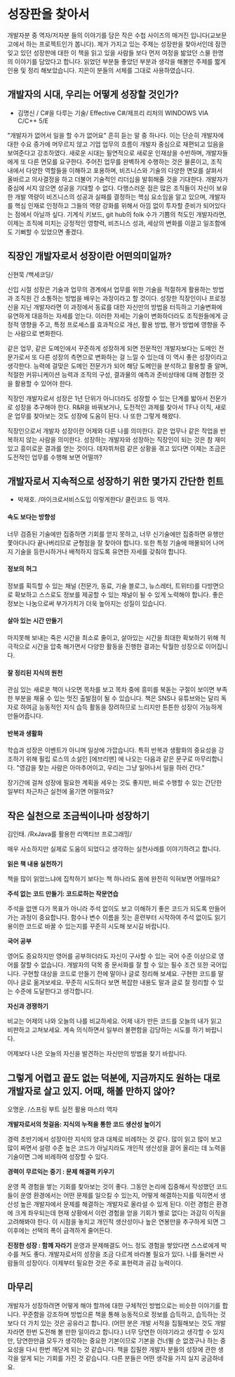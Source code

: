 # 성장판을 찾아서

개발자분 중 역자/저자분 들의 이야기를 담은 작은 수첩 사이즈의 매거진 입니다(교보문고에서 하는 프로젝트인가 봅니다). 제가 가지고 있는 주제는 성장판을 찾아서인데 잠깐 잊고 있던 성장판에 대한 이 책을 읽고 있을 사람들 보다 먼저 여정을 밞았던 스물 한명의 이야기를 담았다고 합니다.
읽었던 부분들 좋았던 부분과 생각을 해볼만 주제를 짧게 인용 및 정리 해보았습니다. 지은이 분들의 서체를 그대로 사용하였습니다.

## 개발자의 시대, 우리는 어떻게 성장할 것인가?

- 김명신 / C#을 다루는 기술/ Effective C#/제프리 리처의 WINDOWS VIA C/C++ 5/E

"개발자가 없어서 일을 할 수가 없어요" 흔히 듣는 말 중 하나다. 이는 단순히 개발자에 대한 수요 증가에 머무르지 않고 기업 업무의 흐름이 개발자 중심으로 재편되고 있음을 보여준다고 강조하였다. 새로운 시대는 필연적으로 새로운 인재상을 수반하며, 개발자들에게 또 다른 면모를 요구한다. 주어진 업무를 완벽하게 수행하는 것은 물론이고, 조직 내에서 다양한 역할들을 이해하고 포용하며, 비즈니스와 기술의 다양한 면모를 살펴서 올바르고 의사결정을 하고 더불어 기술적인 리더십을 발휘해줄 것을 기대한다. 개발자가 중심에 서지 않으면 성공을 기대할 수 없다. 다행스러운 점은 많은 조직들이 자신이 보유한 개발 역량이 비즈니스의 성공과 실패를 결정하는 핵심 요소임을 알고 있으며, 개발자를 핵심 인재로 인정하고 그들의 역량 강화를 위해서 아낌 없이 투자할 준비가 되어있다는 점에서 아닐까 싶다. 기계식 키보드, git hub의 folk 수가 기쁨의 척도인 개발자라면, 이제는 조직에 미치는 긍정적인 영향력, 비즈니스 성과, 세상의 변화를 이끌고 일조함에도 기뻐할 수 있었으면 좋겠다.

## 직장인 개발자로서 성장이란 어떤의미일까?

신현묵 /백세코딩/

신입 시절 성장은 기술과 업무의 경계에서 업무를 위한 기술을 적절하게 활용하는 방법과 조직원 간 소통하는 방법을 배우는 과정이라고 할 것이다. 성장한 직장인이나 프로정신을 지닌 개발자라면 이 과정에서 동료를 대한 자신만의 방법을 터득하고 기술변화에 유연하게 대응하는 자세를 얻는다. 이러한 자세는 기술이 변화하더라도 조직원들에게 긍정적 영향을 주고, 특정 프로세스를 효과적으로 개선, 활용 방법, 평가 방법에 영향을 주는 사람으로 변화한다.

같은 업무, 같은 도메인에서 꾸준하게 성장하게 되면 전문적인 개발자보다는 도메인 전문가로서 또 다른 성장의 측면으로 변화하는 걸 느낄 수 있는데 이 역시 좋은 성장이라고 생각한다. 능력에 걸맞은 도메인 전문가가 되어 해당 도메인을 분석하고 활용할 줄 알며, 적절한 커뮤니케이션 능력과 조직의 구성, 결과물의 예측과 준비상태에 대해 경험한 것을 활용할 수 있어야 한다.

직장인 개발자로서 성장은 1년 단위가 아니더라도 성장할 수 있는 단계를 밟아서 전문가로 성장을 추구해야 한다. R&R을 바꿔보거나, 도전적인 과제를 찾아서 TF나 이직, 새로운 업무를 찾아보는 것도 성장에 도움이 된다. 나 또한 그렇게 해왔다.

직장인으로서 개발자 성장이란 어제와 다른 나를 의미한다. 같은 업무나 같은 작업을 반복하지 않는 사람을 의미한다. 성장하는 개발자와 성장하는 직장인이 되는 것은 참 재미있고 흥미로운 결과를 얻는 것이다. 데자뷔처럼 같은 상황을 겪고 있다면 이제는 조금은 도전적인 업무를 수행해 보면 어떨까?

## 개발자로서 지속적으로 성장하기 위한 몇가지 간단한 힌트

- 박재호. /마이크로서비스도입 이렇게한다/ 클린코드 등 역자.

#### 속도 보다는 방향성

너무 검증된 기술에만 집중하면 기회를 얻지 못하고, 너무 신기술에만 집중하면 유행만 쫓아다니다 끝나버리므로 균형점을 잘 찾아야 합니다. 또한 특정 기술에 매몰되어 나머지 기술을 등한시하거나 배척하지 않도록 유연한 자세를 갖춰야 합니다.

#### 정보의 허그

정보를 획득할 수 있는 채널 (전문가, 동료, 기술 블로그, 뉴스레터, 트위터)를 다방면으로 확보하고 스스로도 정보를 제공할 수 있는 채널이 될 수 있게 노력해야 합니다. 좋은 정보는 나눔으로써 부가가치가 더욱 높아지는 성질이 있습니다.

#### 살아 있는 시간 만들기

마지못해 보내는 죽은 시간을 최소로 줄이고, 살아있는 시간을 최대한 확보하기 위해 적극적으로 시간을 압축 해가면서 다양한 활동을 진행한 결과는 탁월한 성장으로 이어집니다.

#### 잘 정리된 지식의 원천

관심 있는 새로운 책이 나오면 목차를 보고 목차 중에 흥미를 북돋는 구절이 보이면 부족한 부분을 채울 수 있는 멋진 출발점이 될 수 있습니다. 책은 SNS나 유튜브와는 달리 독자로 하여금 능동적인 지식 습득 활동을 장려하므로 느리지만 튼튼한 성장이 가능하게 만들어줍니다.

#### 반복과 생활화

학습과 성장은 이벤트가 아니며 일상에 가깝습니다. 특히 반복과 생활화의 중요성을 강조하기 위해 필립 로스의 소설인 [에브리맨] 에 나오는 다음과 같은 문구로 마무리합니다.
"영감을 찾는 사람은 아마추어이고, 우리는 그냥 일어나서 일을 하러 간다."

장기간에 걸쳐 성장에 필요한 계획을 세우는 것도 좋지만, 바로 수행할 수 있는 간단한 일부터 차근차근 실천에 옮기면 어떨까요?

## 작은 실천으로 조금씩이나마 성장하기

김인태. /RxJava를 활용한 리액티브 프로그래밍/

매우 사소하지만 실제로 도움이 되었다고 생각하는 실천사례를 이야기하려고 합니다.

**읽은 책 내용 실천하기**

책을 많이 읽었느냐에 집착하기 보다는 책 하나라도 몸에 완전히 익혀보면 어떨까요?

**주석 없는 코드 만들기: 코드로하는 작문연습**

주석을 없앤 다가 목표가 아니라 주석 없이도 보고 이해하기 좋은 코드가 되도록 만들어가는 과정이 중요합니다. 함수나 변수 이름을 짓는 훈련부터 시작하여 주석 없이도 읽기 용이한 코드로 바꿀 수 있는지를 꾸준히 시도해 보시길 바랍니다.

**국어 공부**  

영어도 중요하지만 영어를 공부하더라도 자신이 구사할 수 있는 국어 수준 이상으로 영어를 잘할 수 없습니다. 개발자의 덕목 중 문서화를 잘 할 수 있는 필수 조건 또한 국어입니다.
구현할 대상을 코드로 만들기 전에 말이나 글로 정리해 보세요. 구현한 코드를 말이나 글로 옮겨보세요. 꾸준히 시도하다 보면 복잡한 내용도 말과 글로 잘 정리할 수 있는 수준에 도달한다고 생각합니다.

**자신과 경쟁하기**

비교는 어제의 나와 오늘의 나를 비교하세요. 어제 내가 만든 코드를 오늘의 내가 읽고 비판하고 고쳐보세요.
계속 의식하면서 일부러 불편함을 감당하는 시도를 하기 바랍니다.

어제보다 나은 오늘의 자신을 발견하는 자신만의 방법을 찾기 바랍니다.

## 그렇게 어렵고 끝도 없는 덕분에, 지금까지도 원하는 대로 개발자로 살고 있지. 어때, 해볼 만하지 않아?

오명운. /스프링 부트 실전 활용 마스터 역자

**개발자로서의 첫걸음: 지식의 누적을 통한 코드 생산성 높이기**

경력 초반기에서 성장이란 지식의 양과 대체로 비례하는 것 같다. 많이 읽고 많이 보고 많이 짜면서 설령 수준 높은 코드가 아닐지라도 개인적 생산성을 끌어 올리는 데 노력을 기술이면 그에 비례하여 성장할 수 있다.

**경력이 무르익는 중기 : 문제 해결력 키우기**

운영 쪽 경험을 쌓는 기회를 찾아보는 것이 좋다. 그동안 논리에 집중해서 작성했던 코드들이 운영 환경에서는 어떤 문제를 일으킬 수 있는지, 어떻게 해결하는지를 익히면서 생산성 높은 개발자에서 문제를 해결하는 개발자로 올라설 수 있게 된다. 이런 경험은 환경에 크게 좌우되는데 현재 상황에서 이런 경험을 얻을 기회가 별로 없다는 과감히 이직을 고려해봐야 한다. 이 시점을 놓치고 개인적 생산성이나 높은 연봉만을 추구하게 되면 그 이후에는 선택의 폭이 급격하게 줄어든다.

**진정한 성장 : 함께 자라기**
운영과 문제해결도 어느 정도 경험을 쌓았다면 스스로에게 박수를 쳐도 좋다. 개발자로서의 성장을 조금 다르게 바라볼 필요가 있다. 나를 둘러싼 사람들의 성장이다. 이제부터 필요한 것은 주로 표현력과 공감 능력이다.

## 마무리

개발자가 성장하려면 어떻게 해야 할까에 대한 구체적인 방법으로는 비슷한 이야기를 합니다. 꾸준함을 강조하며 방법으론 책을 통해 능동적으로 정보를 습득하고, 습득하는 것보다 더 가치 있는 것은 공유라고 합니다. (어떤 분은 개발 서적을 집필해보는 것도 개발자라면 한번 도전해 볼 만한 일이라고 합니다.) 너무 당연한 이야기라고 생각할 수 있지만, 당연한만큼 모두가 생각하는 중요한 기본이므로 기본을 건너뛸 순 없겠구나 하는 중요성을 다시 한번 깨닫게 되는 것 같습니다. 책을 집필한 개발자 분들의 성장에 관한 생각을 알게 되는 기회를 가진 것 같습니다. 다른 분들은 어떤 생각을 가지 실지 궁금하네요.
